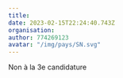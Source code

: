 ```yaml
---
title: 
date: 2023-02-15T22:24:40.743Z
organisation: 
author: 774269123
avatar: "/img/pays/SN.svg"
---
```


Non à la 3e candidature